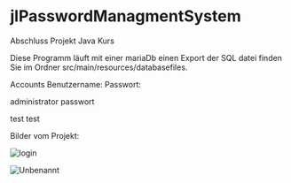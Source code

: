 # jlPasswordManagmentSystem
Abschluss Projekt Java Kurs

Diese Programm läuft mit einer mariaDb einen Export der SQL datei finden Sie im Ordner src/main/resources/databasefiles.

Accounts
Benutzername:    Passwort:

administrator	 passwort

test	         test


Bilder vom Projekt:

![login](https://user-images.githubusercontent.com/63201553/146151962-7cfe04a7-f70b-498a-a5f2-3d8a110c8c64.PNG)


![Unbenannt](https://user-images.githubusercontent.com/63201553/146152244-dc4f8fd3-e12b-4f60-91a3-b6d5912e4a1e.PNG)
